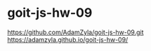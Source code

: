# goit-js-hw-09

https://github.com/AdamZyla/goit-js-hw-09.git
https://adamzyla.github.io/goit-js-hw-09/
